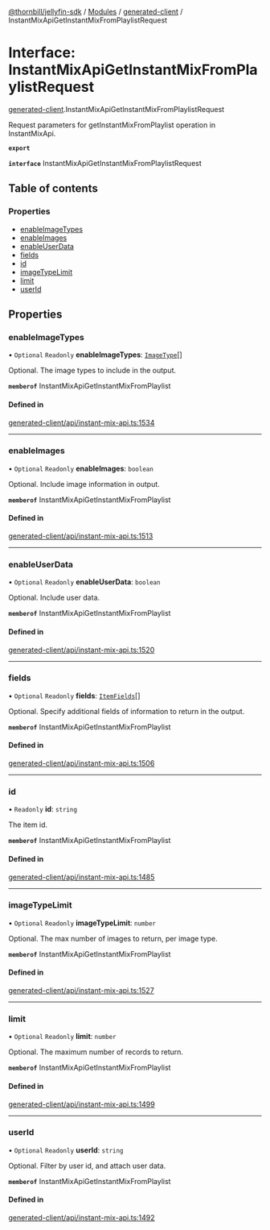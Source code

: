 [@thornbill/jellyfin-sdk](../README.md) / [Modules](../modules.md) / [generated-client](../modules/generated_client.md) / InstantMixApiGetInstantMixFromPlaylistRequest

# Interface: InstantMixApiGetInstantMixFromPlaylistRequest

[generated-client](../modules/generated_client.md).InstantMixApiGetInstantMixFromPlaylistRequest

Request parameters for getInstantMixFromPlaylist operation in InstantMixApi.

**`export`**

**`interface`** InstantMixApiGetInstantMixFromPlaylistRequest

## Table of contents

### Properties

- [enableImageTypes](generated_client.InstantMixApiGetInstantMixFromPlaylistRequest.md#enableimagetypes)
- [enableImages](generated_client.InstantMixApiGetInstantMixFromPlaylistRequest.md#enableimages)
- [enableUserData](generated_client.InstantMixApiGetInstantMixFromPlaylistRequest.md#enableuserdata)
- [fields](generated_client.InstantMixApiGetInstantMixFromPlaylistRequest.md#fields)
- [id](generated_client.InstantMixApiGetInstantMixFromPlaylistRequest.md#id)
- [imageTypeLimit](generated_client.InstantMixApiGetInstantMixFromPlaylistRequest.md#imagetypelimit)
- [limit](generated_client.InstantMixApiGetInstantMixFromPlaylistRequest.md#limit)
- [userId](generated_client.InstantMixApiGetInstantMixFromPlaylistRequest.md#userid)

## Properties

### enableImageTypes

• `Optional` `Readonly` **enableImageTypes**: [`ImageType`](../enums/generated_client.ImageType.md)[]

Optional. The image types to include in the output.

**`memberof`** InstantMixApiGetInstantMixFromPlaylist

#### Defined in

[generated-client/api/instant-mix-api.ts:1534](https://github.com/thornbill/jellyfin-sdk-typescript/blob/b5d0506/src/generated-client/api/instant-mix-api.ts#L1534)

___

### enableImages

• `Optional` `Readonly` **enableImages**: `boolean`

Optional. Include image information in output.

**`memberof`** InstantMixApiGetInstantMixFromPlaylist

#### Defined in

[generated-client/api/instant-mix-api.ts:1513](https://github.com/thornbill/jellyfin-sdk-typescript/blob/b5d0506/src/generated-client/api/instant-mix-api.ts#L1513)

___

### enableUserData

• `Optional` `Readonly` **enableUserData**: `boolean`

Optional. Include user data.

**`memberof`** InstantMixApiGetInstantMixFromPlaylist

#### Defined in

[generated-client/api/instant-mix-api.ts:1520](https://github.com/thornbill/jellyfin-sdk-typescript/blob/b5d0506/src/generated-client/api/instant-mix-api.ts#L1520)

___

### fields

• `Optional` `Readonly` **fields**: [`ItemFields`](../enums/generated_client.ItemFields.md)[]

Optional. Specify additional fields of information to return in the output.

**`memberof`** InstantMixApiGetInstantMixFromPlaylist

#### Defined in

[generated-client/api/instant-mix-api.ts:1506](https://github.com/thornbill/jellyfin-sdk-typescript/blob/b5d0506/src/generated-client/api/instant-mix-api.ts#L1506)

___

### id

• `Readonly` **id**: `string`

The item id.

**`memberof`** InstantMixApiGetInstantMixFromPlaylist

#### Defined in

[generated-client/api/instant-mix-api.ts:1485](https://github.com/thornbill/jellyfin-sdk-typescript/blob/b5d0506/src/generated-client/api/instant-mix-api.ts#L1485)

___

### imageTypeLimit

• `Optional` `Readonly` **imageTypeLimit**: `number`

Optional. The max number of images to return, per image type.

**`memberof`** InstantMixApiGetInstantMixFromPlaylist

#### Defined in

[generated-client/api/instant-mix-api.ts:1527](https://github.com/thornbill/jellyfin-sdk-typescript/blob/b5d0506/src/generated-client/api/instant-mix-api.ts#L1527)

___

### limit

• `Optional` `Readonly` **limit**: `number`

Optional. The maximum number of records to return.

**`memberof`** InstantMixApiGetInstantMixFromPlaylist

#### Defined in

[generated-client/api/instant-mix-api.ts:1499](https://github.com/thornbill/jellyfin-sdk-typescript/blob/b5d0506/src/generated-client/api/instant-mix-api.ts#L1499)

___

### userId

• `Optional` `Readonly` **userId**: `string`

Optional. Filter by user id, and attach user data.

**`memberof`** InstantMixApiGetInstantMixFromPlaylist

#### Defined in

[generated-client/api/instant-mix-api.ts:1492](https://github.com/thornbill/jellyfin-sdk-typescript/blob/b5d0506/src/generated-client/api/instant-mix-api.ts#L1492)
